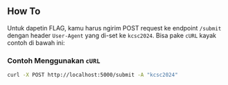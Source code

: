 ## How To

Untuk dapetin FLAG, kamu harus ngirim POST request ke endpoint `/submit` dengan header `User-Agent` yang di-set ke `kcsc2024`. Bisa pake `cURL` kayak contoh di bawah ini:

### Contoh Menggunakan `cURL`

```bash
curl -X POST http://localhost:5000/submit -A "kcsc2024"